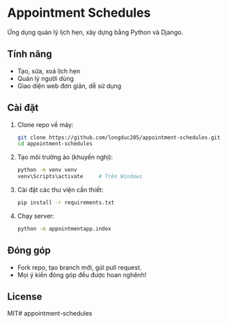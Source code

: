 # Appointment Schedules

Ứng dụng quản lý lịch hẹn, xây dựng bằng Python và Django.

## Tính năng

- Tạo, sửa, xoá lịch hẹn
- Quản lý người dùng
- Giao diện web đơn giản, dễ sử dụng

## Cài đặt

1. Clone repo về máy:
    ```sh
    git clone https://github.com/longduc205/appointment-schedules.git
    cd appointment-schedules
    ```

2. Tạo môi trường ảo (khuyến nghị):
    ```sh
    python -m venv venv
    venv\Scripts\activate     # Trên Windows
    ```

3. Cài đặt các thư viện cần thiết:
    ```sh
    pip install -r requirements.txt
    ```

4. Chạy server:
    ```sh
    python -m appointmentapp.index
    ```

## Đóng góp

- Fork repo, tạo branch mới, gửi pull request.
- Mọi ý kiến đóng góp đều được hoan nghênh!

## License

MIT#   a p p o i n t m e n t - s c h e d u l e s 
 
 